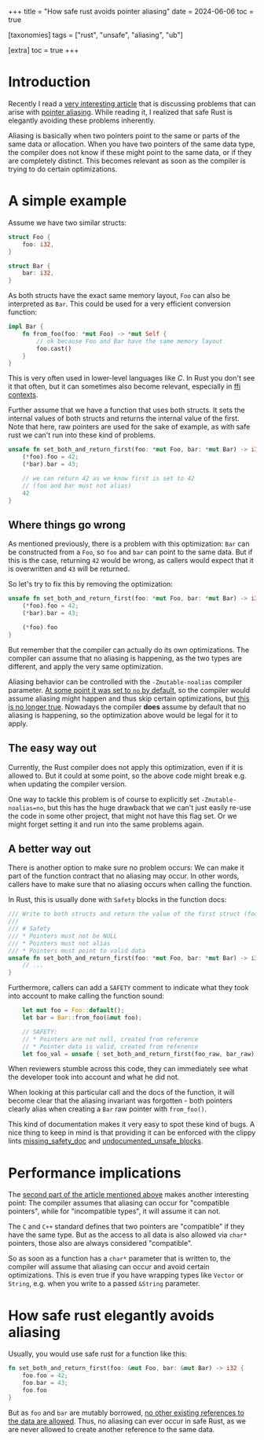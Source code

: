+++
title = "How safe rust avoids pointer aliasing"
date = 2024-06-06
toc = true

[taxonomies]
tags = ["rust", "unsafe", "aliasing", "ub"]

[extra]
toc = true
+++

# Introduction

Recently I read a
[very interesting article](https://developers.redhat.com/blog/2020/06/02/the-joys-and-perils-of-c-and-c-aliasing-part-1)
that is discussing problems that can arise with
[pointer aliasing](https://doc.rust-lang.org/nomicon/aliasing.html).
While reading it, I realized that safe Rust is elegantly avoiding these problems inherently.

Aliasing is basically when two pointers point to the same or parts of the same data or allocation.
When you have two pointers of the same data type, the compiler does not know if these might point
to the same data, or if they are completely distinct. This becomes relevant as soon as the compiler
is trying to do certain optimizations.


# A simple example

Assume we have two similar structs:

```rust
struct Foo {
    foo: i32,
}

struct Bar {
    bar: i32,
}
```

As both structs have the exact same memory layout, `Foo` can also be interpreted as `Bar`. This
could be used for a very efficient conversion function:

```rust
impl Bar {
    fn from_foo(foo: *mut Foo) -> *mut Self {
        // ok because Foo and Bar have the same memory layout
        foo.cast()
    }
}
```

This is very often used in lower-level languages like *C*. In Rust you don't see it that often, but
it can sometimes also become relevant, especially in
[ffi contexts](https://doc.rust-lang.org/nomicon/ffi.html).

Further assume that we have a function that uses both structs. It sets the internal values of both
structs and returns the internal value of the first. Note that here, raw pointers are used for the
sake of example, as with safe rust we can't run into these kind of problems.

```rust
unsafe fn set_both_and_return_first(foo: *mut Foo, bar: *mut Bar) -> i32 {
    (*foo).foo = 42;
    (*bar).bar = 43;

    // we can return 42 as we know first is set to 42
    // (foo and bar must not alias)
    42
}
```


## Where things go wrong

As mentioned previously, there is a problem with this optimization: `Bar` can be constructed from
a `Foo`, so `foo` and `bar` can point to the same data. But if this is the case, returning `42`
would be wrong, as callers would expect that it is overwritten and `43` will be returned.

So let's try to fix this by removing the optimization:

```rust
unsafe fn set_both_and_return_first(foo: *mut Foo, bar: *mut Bar) -> i32 {
    (*foo).foo = 42;
    (*bar).bar = 43;

    (*foo).foo
}
```

But remember that the compiler can actually do its own optimizations. The compiler can assume that
no aliasing is happening, as the two types are different, and apply the very same optimization.

Aliasing behavior can be controlled with the `-Zmutable-noalias` compiler parameter.
[At some point it was set to `no` by default](https://stackoverflow.com/questions/57259126/why-does-the-rust-compiler-not-optimize-code-assuming-that-two-mutable-reference),
so the compiler would assume aliasing might happen and thus skip certain optimizations, but
[this is no longer true](https://github.com/rust-lang/rust/issues/54878#issuecomment-803880176).
Nowadays the compiler **does** assume by default that no aliasing is happening, so the optimization
above would be legal for it to apply.


## The easy way out

Currently, the Rust compiler does not apply this optimization, even if it is allowed to. But it
could at some point, so the above code might break e.g. when updating the compiler version.

One way to tackle this problem is of course to explicitly set `-Zmutable-noalias=no`, but this has
the huge drawback that we can't just easily re-use the code in some other project, that might not
have this flag set. Or we might forget setting it and run into the same problems again.


## A better way out

There is another option to make sure no problem occurs: We can make it part of the function contract
that no aliasing may occur. In other words, callers have to make sure that no aliasing occurs when
calling the function.

In Rust, this is usually done with `Safety` blocks in the function docs:

```rust
/// Write to both structs and return the value of the first struct (foo) afterwards.
///
/// # Safety
/// * Pointers must not be NULL
/// * Pointers must not alias
/// * Pointers must point to valid data
unsafe fn set_both_and_return_first(foo: *mut Foo, bar: *mut Bar) -> i32 {
    // ...
}
```

Furthermore, callers can add a `SAFETY` comment to indicate what they took into account to make
calling the function sound:

```rust
    let mut foo = Foo::default();
    let bar = Bar::from_foo(&mut foo);

    // SAFETY:
    // * Pointers are not null, created from reference
    // * Pointer data is valid, created from reference
    let foo_val = unsafe { set_both_and_return_first(foo_raw, bar_raw) };
```

When reviewers stumble across this code, they can immediately see what the developer took into
account and what he did not.

When looking at this particular call and the docs of the function, it will become clear that
the aliasing invariant was forgotten - both pointers clearly alias when creating a `Bar` raw
pointer with `from_foo()`.

This kind of documentation makes it very easy to spot these kind of bugs. A nice thing to keep in
mind is that providing it can be enforced with the clippy lints
[missing_safety_doc](https://rust-lang.github.io/rust-clippy/master/index.html#/missing_safety_doc)
and
[undocumented_unsafe_blocks](https://rust-lang.github.io/rust-clippy/master/index.html#/undocumented_unsafe_blocks).


# Performance implications

The [second part of the article mentioned above](https://developers.redhat.com/blog/2020/06/03/the-joys-and-perils-of-aliasing-in-c-and-c-part-2)
makes another interesting point: The compiler assumes that aliasing can occur for "compatible
pointers", while for "incompatible types", it will assume it can not.

The `C` and `C++` standard defines that two pointers are "compatible" if they have the same type.
But as the access to all data is also allowed via `char*` pointers, those also are always
considered "compatible".

So as soon as a function has a `char*` parameter that is written to, the compiler will assume that
aliasing can occur and avoid certain optimizations. This is even true if you have wrapping types
like `Vector` or `String`, e.g. when you write to a passed `&String` parameter.


# How safe rust elegantly avoids aliasing

Usually, you would use safe rust for a function like this:

```rust
fn set_both_and_return_first(foo: &mut Foo, bar: &mut Bar) -> i32 {
    foo.foo = 42;
    foo.bar = 43;
    foo.foo
}
```

But as `foo` and `bar` are mutably borrowed,
[no other existing references to the data are allowed](https://doc.rust-lang.org/book/ch04-02-references-and-borrowing.html).
Thus, no aliasing can ever
occur in safe Rust, as we are never allowed to create another reference to the same data.

